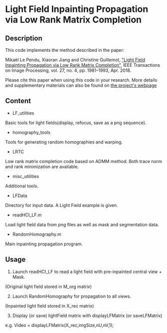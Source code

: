 # Light Field Inpainting Propagation via Low Rank Matrix Completion

## Description
This code implements the method described in the paper:

Mikaël Le Pendu, Xiaoran Jiang and Christine Guillemot, ["Light Field Inpainting Propagation via Low Rank Matrix Completion"](https://hal.archives-ouvertes.fr/hal-01720622/file/LFInpaintTIP.pdf), IEEE Transactions on Image Processing, vol. 27, no. 4, pp. 1981–1993, Apr. 2018.

Please cite this paper when using this code in your research.
More details and supplementary materials can also be found on [the project's webpage](https://www.irisa.fr/temics/demos/lightField/InpaintMC/LFinpaintMC.html)

## Content
- LF_utilities

Basic tools for light fields(display, refocus, save as a png sequence).

- homography_tools

Tools for generating random homographies and warping.

- LRTC

Low rank matrix completion code based on ADMM method. Both trace norm and rank minimization are available.

- misc_utilities

Additional tools.

- LFData

Directory for input data. A Light Field example is given.

- readHCI_LF.m

Load light field data from png files as well as mask and segmentation data.

- RandomHomography.m

Main inpainting propagation program.

## Usage
1. Launch readHCI_LF to read a light field with pre-inpainted central view + Mask.

(Original light field stored in M_org matrix)

2. Launch RandomHomography for propagation to all views.

(Inpainted light field stored in X_rec matrix)

3. Display (or save) lightField matrix with displayLFMatrix (or saveLFMatrix)

e.g. Video = displayLFMatrix(X_rec,imgSize,nU,nV,1);
